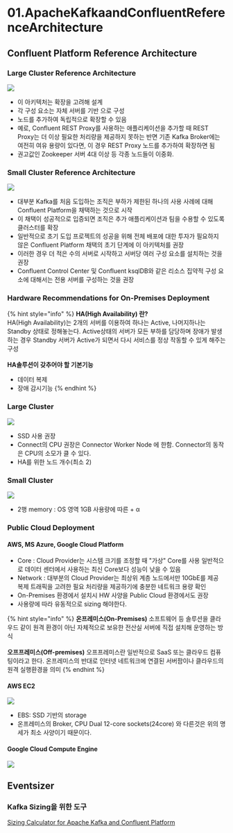 # 01.ApacheKafkaandConfluentReferenceArchitecture

## Confluent Platform Reference Architecture

### Large Cluster Reference Architecture

![](<../../../../.gitbook/assets/image (20) (1) (1) (1).png>)

* 이 아키텍처는 확장을 고려해 설계
* 각 구성 요소는 자체 서버를 기반 으로 구성
* 노드를 추가하여 독립적으로 확장할 수 있음
* 예로, Confluent REST Proxy를 사용하는 애플리케이션을 추가할 때 REST Proxy는 더 이상 필요한 처리량을 제공하지 못하는 반면 기존 Kafka Broker에는 여전히 여유 용량이 있다면, 이 경우 REST Proxy 노드를 추가하여 확장하면 됨
* 권고값인 Zookeeper 서버 4대 이상 등 각종 노드들이 이중화.

### Small Cluster Reference Architecture

![](<../../../../.gitbook/assets/image (39) (1) (1).png>)

* 대부분 Kafka를 처음 도입하는 조직은 부하가 제한된 하나의 사용 사례에 대해 Confluent Platform을 채택하는 것으로 시작
* 이 채택이 성공적으로 입증되면 조직은 추가 애플리케이션과 팀을 수용할 수 있도록 클러스터를 확장
* 일반적으로 초기 도입 프로젝트의 성공을 위해 전체 배포에 대한 투자가 필요하지 않은 Confluent Platform 채택의 초기 단계에 이 아키텍처를 권장
* 이러한 경우 더 적은 수의 서버로 시작하고 서버당 여러 구성 요소를 설치하는 것을 권장
* Confluent Control Center 및 Confluent ksqlDB와 같은 리소스 집약적 구성 요소에 대해서는 전용 서버를 구성하는 것을 권장

### Hardware Recommendations for On-Premises Deployment

{% hint style="info" %}
**HA(High Availability) 란?** \
&#x20;HA(High Availability)는 2개의 서버를 이용하여 하나는 Active, 나머지하나는 Standby 상태로 정해놓는다. Active상태의 서버가 모든 부하를 담당하며 장애가 발생하는 경우 Standby 서버가 Active가 되면서 다시 서비스를 정상 작동할 수 있게 해주는 구성\
\
**HA솔루션이 갖추어야 할 기본기능**

* 데이터 복제
* 장애 감시기능
{% endhint %}

### Large Cluster

![](<../../../../.gitbook/assets/image (32) (1).png>)

* SSD 사용 권장
* Connect의 CPU 권장은 Connector Worker Node 에 한함. Connector의 동작은 CPU의 소모가 클 수 있다.
* HA를 위한 노드 개수(최소 2)

### Small Cluster

![](<../../../../.gitbook/assets/image (34) (1) (1).png>)

* 2행 memory : OS 영역 1GB 사용량에 따른 + α

### Public Cloud Deployment

#### AWS, MS Azure, Google Cloud Platform

* Core : Cloud Provider는 시스템 크기를 조정할 때 "가상" Core를 사용 일반적으로 데이터 센터에서 사용하는 최신 Core보다 성능이 낮을 수 있음
* Network : 대부분의 Cloud Provider는 최상위 계층 노드에서만 10GbE를 제공 복제 트래픽을 고려한 필요 처리량을 제공하기에 충분한 네트워크 용량 확인
* On-Premises 환경에서 설치시 HW 사양을 Public Cloud 환경에서도 권장
* 사용량에 따라 유동적으로 sizing 해야한다.

{% hint style="info" %}
**온프레미스(On-Premises)** 소프트웨어 등 솔루션을 클라우드 같이 원격 환경이 아닌 자체적으로 보유한 전산실 서버에 직접 설치해 운영하는 방식\
\
**오프프레미스(Off-premises)** 오프프레미스란 일반적으로 SaaS 또는 클라우드 컴퓨팅이라고 한다. 온프레미스의 반대로 인터넷 네트워크에 연결된 서버팜이나 클라우드의 원격 실행환경을 의미
{% endhint %}

#### AWS EC2

![](<../../../../.gitbook/assets/image (22) (1) (1) (1).png>)

* EBS: SSD 기반의 storage
* 온프레미스의 Broker, CPU Dual 12-core sockets(24core) 와 다른것은 위의 명세가 최소 사양이기 때문이다.

#### Google Cloud Compute Engine

![](<../../../../.gitbook/assets/image (15) (1).png>)

## Eventsizer

### Kafka Sizing을 위한 도구

[Sizing Calculator for Apache Kafka and Confluent Platform](https://eventsizer.io/)
